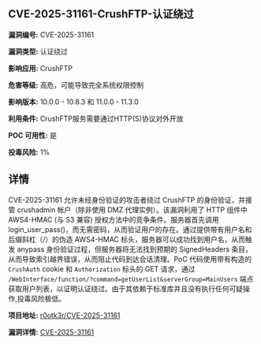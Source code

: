 ## CVE-2025-31161-CrushFTP-认证绕过

**漏洞编号:** CVE-2025-31161

**漏洞类型:** 认证绕过

**影响应用:** CrushFTP

**危害等级:** 高危，可能导致完全系统权限控制

**影响版本:** 10.0.0 - 10.8.3 和 11.0.0 - 11.3.0

**利用条件:** CrushFTP服务需要通过HTTP(S)协议对外开放

**POC 可用性:** 是

**投毒风险:** 1%

## 详情

CVE-2025-31161 允许未经身份验证的攻击者绕过 CrushFTP 的身份验证，并接管 crushadmin 帐户（除非使用 DMZ 代理实例）。该漏洞利用了 HTTP 组件中 AWS4-HMAC (与 S3 兼容) 授权方法中的竞争条件。服务器首先调用 login_user_pass()，而无需密码，从而验证用户的存在。通过提供带有用户名和后缀斜杠（/）的伪造 AWS4-HMAC 标头，服务器可以成功找到用户名，从而触发 anypass 身份验证过程，但服务器将无法找到预期的 SignedHeaders 条目，从而导致索引越界错误，从而阻止代码到达会话清理。PoC 代码使用带有构造的 `CrushAuth` cookie 和 `Authorization` 标头的 GET 请求，通过 `/WebInterface/function/?command=getUserList&serverGroup=MainUsers` 端点获取用户列表，以证明认证绕过。由于其依赖于标准库并且没有执行任何可疑操作,投毒风险极低。

**项目地址:** [r0otk3r/CVE-2025-31161](https://github.com/r0otk3r/CVE-2025-31161)

**漏洞详情:** [CVE-2025-31161](https://nvd.nist.gov/vuln/detail/CVE-2025-31161)